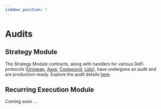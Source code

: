 ```yaml
---
sidebar_position: 7
---
```


# Audits

## Strategy Module

The Strategy Module contracts, along with handlers for various DeFi protocols ([Uniswap](https://github.com/Unhosted-Wallet/unhosted-modules/blob/main/defi-strategies/contracts/handlers/uniswapV3/UniswapV3H.sol), [Aave](https://github.com/Unhosted-Wallet/unhosted-modules/blob/main/defi-strategies/contracts/handlers/aaveV2/AaveV2H.sol), [Compound](https://github.com/Unhosted-Wallet/unhosted-modules/blob/main/defi-strategies/contracts/handlers/compoundV3/CompoundV3H.sol), [Lido](https://github.com/Unhosted-Wallet/unhosted-modules/blob/main/defi-strategies/contracts/handlers/lido/LidoH.sol)), have undergone an audit and are production-ready. Explore the audit details [here](https://github.com/Unhosted-Wallet/unhosted-modules/blob/main/defi-strategies/audits/Unhosted_Wallet_Modules_Security_Review_Report_vnmrtz(final).pdf).

## Recurring Execution Module

Coming soon ...